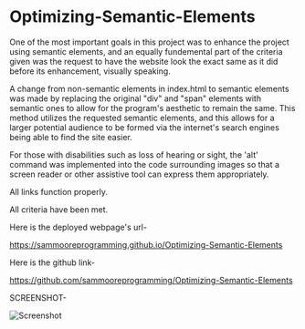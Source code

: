 # Optimizing-Semantic-Elements
One of the most important goals in this project was to enhance the project using semantic elements, and an equally fundemental part of the criteria given was the request to have the website look the exact same as it did before its enhancement, visually speaking.

A change from non-semantic elements in index.html to semantic elements was made by replacing the original "div" and "span" elements with semantic ones to allow for the program's aesthetic to remain the same. This method utilizes the requested semantic elements, and this allows for a larger potential audience to be formed via the internet's search engines being able to find the site easier.

 For those with disabilities such as loss of hearing or sight, the 'alt' command was implemented into the code surrounding images so that a screen reader or other assistive tool can express them appropriately.

All links function properly.

All criteria have been met.

Here is the deployed webpage's url-


https://sammooreprogramming.github.io/Optimizing-Semantic-Elements


Here is the github link-

https://github.com/sammooreprogramming/Optimizing-Semantic-Elements

SCREENSHOT-

![Screenshot](https://user-images.githubusercontent.com/105989417/171787753-9ad0dd38-0701-4d67-9383-0025c0cabd16.jpg)

